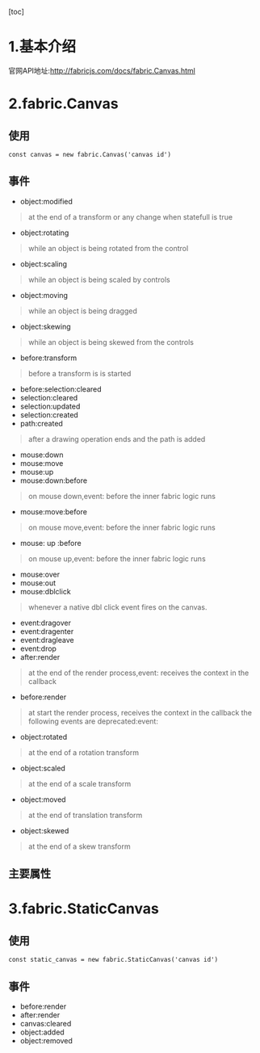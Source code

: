 [toc]

# 1.基本介绍

官网API地址:http://fabricjs.com/docs/fabric.Canvas.html
# 2.fabric.Canvas
## 使用
```
const canvas = new fabric.Canvas('canvas id')
```
## 事件
+ object:modified  
>at the end of a transform or any change when statefull is true
+ object:rotating   
>while an object is being rotated from the control
+ object:scaling   
>while an object is being scaled by controls
+ object:moving   
>while an object is being dragged
+ object:skewing   
>while an object is being skewed from the controls
+ before:transform   
>before a transform is is started
+ before:selection:cleared
+ selection:cleared
+ selection:updated
+ selection:created
+ path:created   
>after a drawing operation ends and the path is added
+ mouse:down
+ mouse:move  
+ mouse:up  
+ mouse:down:before   
>on mouse down,event: before the inner fabric logic runs
+ mouse:move:before   
>on mouse move,event: before the inner fabric logic runs
+ mouse: up :before   
>on mouse up,event: before the inner fabric logic runs
+ mouse:over
+ mouse:out
+ mouse:dblclick   
>whenever a native dbl click event fires on the canvas.
+ event:dragover
+ event:dragenter
+ event:dragleave
+ event:drop
+ after:render   
>at the end of the render process,event: receives the context in the callback
+ before:render   
>at start the render process, receives the context in the callback the following events are deprecated:event:
+ object:rotated   
>at the end of a rotation transform
+ object:scaled   
>at the end of a scale transform
+ object:moved   
>at the end of translation transform
+ object:skewed   
>at the end of a skew transform
## 主要属性
# 3.fabric.StaticCanvas
## 使用
```
const static_canvas = new fabric.StaticCanvas('canvas id')
```
## 事件
+ before:render
+ after:render
+ canvas:cleared
+ object:added
+ object:removed
